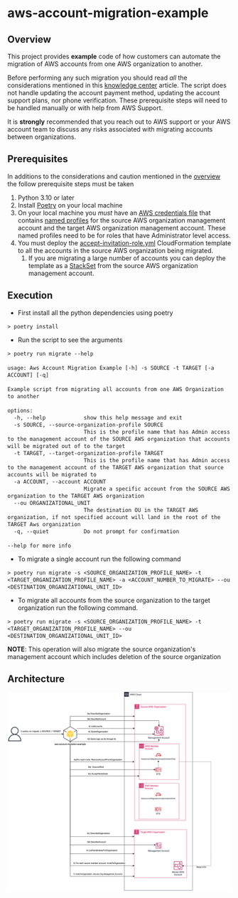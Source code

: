 # aws-account-migration-example

## Overview

This project provides **example** code of how customers can automate the migration of AWS accounts from one AWS organization to another. 

Before performing any such migration you should read _all_ the considerations mentioned in this [knowledge center](https://aws.amazon.com/premiumsupport/knowledge-center/organizations-move-accounts/) 
article. The script does not handle updating the account payment method, updating the account support plans, nor phone verification. 
These prerequisite steps will need to be handled manually or with help from AWS Support. 

It is **strongly** recommended that you reach out to AWS support or your AWS account team to discuss any risks associated with migrating accounts between organizations.


## Prerequisites

In additions to the considerations and caution mentioned in the [overview](#Overview) the follow prerequisite steps must be taken

1. Python 3.10 or later
1. Install [Poetry](https://python-poetry.org/docs/) on your local machine
1. On your local machine you _must_ have an [AWS credentials file](https://docs.aws.amazon.com/cli/latest/userguide/cli-configure-files.html) 
that contains [named profiles](https://docs.aws.amazon.com/cli/latest/userguide/cli-configure-profiles.html) for the source AWS organization management account
and the target AWS organization management account. These named profiles need to be for roles that have Administrator level access.
1. You must deploy the [accept-invitation-role.yml](./accept-invitation-role.yml) CloudFormation template to all the accounts in the source AWS organization being migrated. 
   1. If you are migrating a large number of accounts you can deploy the template as a [StackSet](https://docs.aws.amazon.com/AWSCloudFormation/latest/UserGuide/stacksets-concepts.html) from the source AWS organization management account.

## Execution

* First install all the python dependencies using poetry
```
> poetry install
```
* Run the script to see the arguments
```
> poetry run migrate --help

usage: Aws Account Migration Example [-h] -s SOURCE -t TARGET [-a ACCOUNT] [-q]

Example script from migrating all accounts from one AWS Organization to another

options:
  -h, --help            show this help message and exit
  -s SOURCE, --source-organization-profile SOURCE
                        This is the profile name that has Admin access to the management account of the SOURCE AWS organization that accounts will be migrated out of to the target
  -t TARGET, --target-organization-profile TARGET
                        This is the profile name that has Admin access to the management account of the TARGET AWS organization that source accounts will be migrated to
  -a ACCOUNT, --account ACCOUNT
                        Migrate a specific account from the SOURCE AWS organization to the TARGET AWS organization
  --ou ORGANIZATIONAL_UNIT
                        The destination OU in the TARGET AWS organization, if not specified account will land in the root of the TARGET Aws organization
  -q, --quiet           Do not prompt for confirmation

--help for more info
```
* To migrate a single account run the following command
```
> poetry run migrate -s <SOURCE_ORGANIZATION_PROFILE_NAME> -t <TARGET_ORGANIZATION_PROFILE_NAME> -a <ACCOUNT_NUMBER_TO_MIGRATE> --ou <DESTINATION_ORGANIZATIONAL_UNIT_ID>
```
* To migrate all accounts from the source organization to the target organization run the following command. 
```
> poetry run migrate -s <SOURCE_ORGANIZATION_PROFILE_NAME> -t <TARGET_ORGANIZATION_PROFILE_NAME> --ou <DESTINATION_ORGANIZATIONAL_UNIT_ID>
```
**NOTE**: This operation will also migrate the source organization's management account which includes deletion of the source organization


## Architecture

![Architecture.drawio.png](Architecture.drawio.png)
